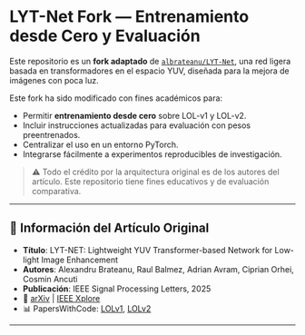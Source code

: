 # LYT-Net Fork — Entrenamiento desde Cero y Evaluación

Este repositorio es un **fork adaptado** de [`albrateanu/LYT-Net`](https://github.com/albrateanu/LYT-Net), una red ligera basada en transformadores en el espacio YUV, diseñada para la mejora de imágenes con poca luz.

Este fork ha sido modificado con fines académicos para:
- Permitir **entrenamiento desde cero** sobre LOL-v1 y LOL-v2.
- Incluir instrucciones actualizadas para evaluación con pesos preentrenados.
- Centralizar el uso en un entorno PyTorch.
- Integrarse fácilmente a experimentos reproducibles de investigación.

> ⚠️ Todo el crédito por la arquitectura original es de los autores del artículo. Este repositorio tiene fines educativos y de evaluación comparativa.

---

## 📄 Información del Artículo Original

- **Título**: LYT-NET: Lightweight YUV Transformer-based Network for Low-light Image Enhancement  
- **Autores**: Alexandru Brateanu, Raul Balmez, Adrian Avram, Ciprian Orhei, Cosmin Ancuti  
- **Publicación**: IEEE Signal Processing Letters, 2025  
- 🔗 [arXiv](https://arxiv.org/abs/2401.15204) | [IEEE Xplore](https://ieeexplore.ieee.org/abstract/document/10972228)  
- 📊 PapersWithCode: [LOLv1](https://paperswithcode.com/sota/low-light-image-enhancement-on-lol?p=lyt-net-lightweight-yuv-transformer-based), [LOLv2](https://paperswithcode.com/sota/low-light-image-enhancement-on-lolv2)

---
